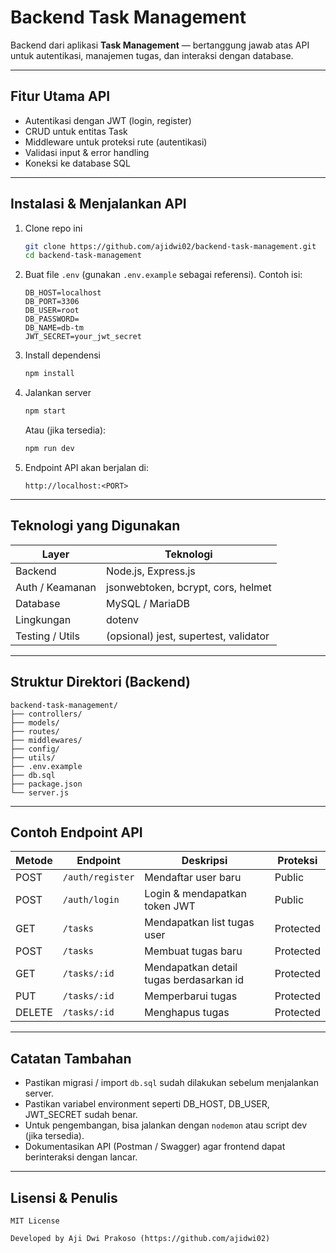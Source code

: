 # Backend Task Management

Backend dari aplikasi **Task Management** — bertanggung jawab atas API untuk autentikasi, manajemen tugas, dan interaksi dengan database.

---

## Fitur Utama API

- Autentikasi dengan JWT (login, register)
- CRUD untuk entitas Task
- Middleware untuk proteksi rute (autentikasi)
- Validasi input & error handling
- Koneksi ke database SQL

---

## Instalasi & Menjalankan API

1. Clone repo ini

   ```bash
   git clone https://github.com/ajidwi02/backend-task-management.git
   cd backend-task-management
   ```

2. Buat file `.env` (gunakan `.env.example` sebagai referensi). Contoh isi:

   ```env
   DB_HOST=localhost
   DB_PORT=3306
   DB_USER=root
   DB_PASSWORD=
   DB_NAME=db-tm
   JWT_SECRET=your_jwt_secret
   ```

3. Install dependensi

   ```bash
   npm install
   ```

4. Jalankan server

   ```bash
   npm start
   ```

   Atau (jika tersedia):

   ```bash
   npm run dev
   ```

5. Endpoint API akan berjalan di:
   ```
   http://localhost:<PORT>
   ```

---

## Teknologi yang Digunakan

| Layer           | Teknologi                             |
| --------------- | ------------------------------------- |
| Backend         | Node.js, Express.js                   |
| Auth / Keamanan | jsonwebtoken, bcrypt, cors, helmet    |
| Database        | MySQL / MariaDB                       |
| Lingkungan      | dotenv                                |
| Testing / Utils | (opsional) jest, supertest, validator |

---

## Struktur Direktori (Backend)

```
backend-task-management/
├── controllers/
├── models/
├── routes/
├── middlewares/
├── config/
├── utils/
├── .env.example
├── db.sql
├── package.json
└── server.js
```

---

## Contoh Endpoint API

| Metode | Endpoint         | Deskripsi                               | Proteksi  |
| ------ | ---------------- | --------------------------------------- | --------- |
| POST   | `/auth/register` | Mendaftar user baru                     | Public    |
| POST   | `/auth/login`    | Login & mendapatkan token JWT           | Public    |
| GET    | `/tasks`         | Mendapatkan list tugas user             | Protected |
| POST   | `/tasks`         | Membuat tugas baru                      | Protected |
| GET    | `/tasks/:id`     | Mendapatkan detail tugas berdasarkan id | Protected |
| PUT    | `/tasks/:id`     | Memperbarui tugas                       | Protected |
| DELETE | `/tasks/:id`     | Menghapus tugas                         | Protected |

---

## Catatan Tambahan

- Pastikan migrasi / import `db.sql` sudah dilakukan sebelum menjalankan server.
- Pastikan variabel environment seperti DB_HOST, DB_USER, JWT_SECRET sudah benar.
- Untuk pengembangan, bisa jalankan dengan `nodemon` atau script dev (jika tersedia).
- Dokumentasikan API (Postman / Swagger) agar frontend dapat berinteraksi dengan lancar.

---

## Lisensi & Penulis

```
MIT License

Developed by Aji Dwi Prakoso (https://github.com/ajidwi02)
```
